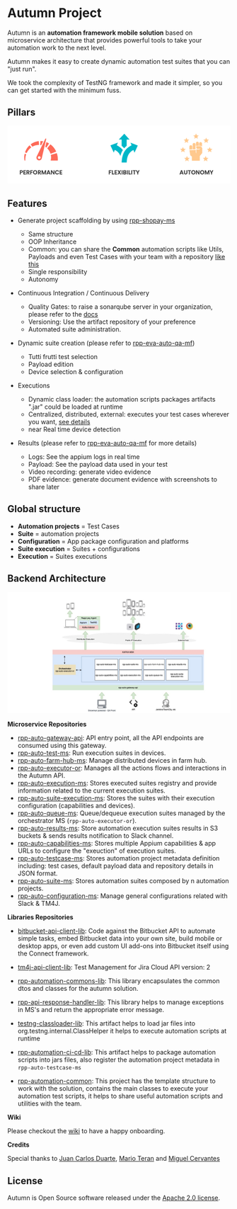 Autumn Project
================

Autumn is an **automation framework mobile solution** based on microservice architecture that provides powerful tools to take your automation work to the next level.  

Autumn makes it easy to create dynamic automation test suites that you can "just run".

We took the complexity of TestNG framework and made it simpler, so you can get started with the minimum fuss.  



Pillars
--
![Pillars](./docs/pillars.jpg?raw=true "Automation Pillars")





Features
--

- Generate project scaffolding by using [rpp-shopay-ms](http://rpp-shopay-ms.github.com) 
    - Same structure
    - OOP Inheritance
    - Common: you can share the **Common** automation scripts like Utils, Payloads and even Test Cases with your team with a repository [like this](http://link.to.rpp-automation-common)  
    - Single responsibility
    - Autonomy

- Continuous Integration / Continuous Delivery  
    - Quality Gates: to raise a sonarqube server in your organization, please refer to the [docs](https://docs.sonarqube.org/latest/setup/overview/)  
    - Versioning: Use the artifact repository of your preference
    - Automated suite administration.
    
- Dynamic suite creation (please refer to [rpp-eva-auto-qa-mf](http://link.to.eva.autoqa.com))
    - Tutti frutti test selection
    - Payload edition
    - Device selection & configuration

- Executions
    - Dynamic class loader: the automation scripts packages artifacts ".jar" could be loaded at runtime  
    - Centralized, distributed, external: executes your test cases wherever you want, [see details](http:details.about.execution-types.com) 
    - near Real time device detection
    
- Results (please refer to [rpp-eva-auto-qa-mf](http://link.to.eva.autoqa.com/results) for more details)
    - Logs: See the appium logs in real time 
    - Payload: See the payload data used in your test
    - Video recording: generate video evidence
    - PDF evidence: generate document evidence with screenshots to share later 
    

Global structure
--

- **Automation projects** = Test Cases
- **Suite** = automation projects
- **Configuration** = App package configuration and platforms
- **Suite execution** = Suites + configurations
- **Execution** = Suites executions


Backend Architecture
--
![Backend](./docs/backend.jpg?raw=true "Automation Pillars")


**Microservice Repositories**


- [rpp-auto-gateway-api](https://github.com/rappiinc/rpp-auto-gateway-api]): API entry point, all the API endpoints are consumed using this gateway. 
- [rpp-auto-test-ms](https://github.com/rappiinc/rpp-auto-test-ms): Run execution suites in devices.
- [rpp-auto-farm-hub-ms](https://github.com/rappiinc/rpp-auto-farm-hub-ms): Manage distributed devices in farm hub. 
- [rpp-auto-executor-or](https://github.com/rappiinc/rpp-auto-executor-or): Manages all the actions flows and interactions in the Autumn API.
- [rpp-auto-execution-ms](https://github.com/rappiinc/rpp-auto-execution-ms): Stores executed suites registry and provide information related to the current execution suites.
- [rpp-auto-suite-execution-ms](https://github.com/rappiinc/rpp-auto-suite-execution-ms): Stores the suites with their execution configuration (capabilities and devices). 
- [rpp-auto-queue-ms](https://github.com/rappiinc/rpp-auto-queue-ms): Queue/dequeue execution suites managed by the orchestrator MS (`rpp-auto-executor-or`).
- [rpp-auto-results-ms](https://github.com/rappiinc/rpp-auto-results-ms): Store automation execution suites results in S3 buckets & sends results notification to Slack channel.
- [rpp-auto-capabilities-ms](https://github.com/rappiinc/rpp-auto-capabilities-ms): Stores multiple Appium capabilities  & app URLs to configure the "exeuction" of execution suites.
- [rpp-auto-testcase-ms](https://github.com/rappiinc/rpp-auto-testcase-ms): Stores automation project metadata definition including: test cases, default payload data and repository details in JSON format.
- [rpp-auto-suite-ms](https://github.com/rappiinc/rpp-auto-suite-ms): Stores automation suites composed by n automation projects.
- [rpp-auto-configuration-ms](https://github.com/rappiinc/rpp-auto-configuration-ms): Manage general configurations related with Slack & TM4J.



**Libraries Repositories**


- [bitbucket-api-client-lib](https://github.com/rappiinc/bitbucket-api-client-lib): Code against the Bitbucket API to automate simple tasks, embed Bitbucket data into your own site, build mobile or desktop apps, or even add custom UI add-ons into Bitbucket itself using the Connect framework.
- [tm4j-api-client-lib](https://github.com/rappiinc/tm4j-api-client-lib): Test Management for Jira Cloud API  version: 2
- [rpp-automation-commons-lib](https://github.com/rappiinc/rpp-automation-commons-lib): This library encapsulates the common dtos and classes for the autumn solution.
- [rpp-api-response-handler-lib](https://github.com/rappiinc/rpp-api-response-handler-lib): This library helps to manage exceptions in MS's and return the appropriate error message.
- [testng-classloader-lib](https://github.com/rappiinc/testng-classloader-lib): This artifact helps to load jar files into org.testng.internal.ClassHelper it helps to execute automation scripts at runtime

- [rpp-automation-ci-cd-lib](https://github.com/rappiinc/rpp-automation-ci-cd-lib): This artifact helps to package automation scripts into jars files, also register the automation project metadata in `rpp-auto-testcase-ms`
- [rpp-automation-common](https://github.com/rappiinc/rpp-automation-common): This project has the template structure to work with the solution, contains the main classes to execute  your automation test scripts, it helps to share useful automation scripts and utilities with the team.


**Wiki**

Please checkout the [wiki](https://github.com/autumn-develop/autumn/wiki) to have a happy onboarding.

**Credits**

Special thanks to [Juan Carlos Duarte](https://github.com/autumn-develop), [Mario Teran](https://github.com/autumn-develop)  and [Miguel Cervantes](https://github.com/Ingenator)

## License

Autumn is Open Source software released under the [Apache 2.0 license](https://www.apache.org/licenses/LICENSE-2.0).


